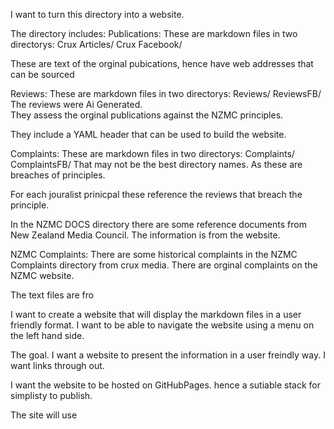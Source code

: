 I want to turn this directory into a website. 

The directory includes:
Publications: 
These are markdown files in two directorys:
Crux Articles/
Crux Facebook/

These are text of the orginal pubications, hence have web addresses that can be sourced

Reviews:
These are markdown files in two directorys:
Reviews/
ReviewsFB/
The reviews were Ai Generated.  
They assess the orginal publications against the NZMC principles.

They include a YAML header that can be used to build the website. 



Complaints:
These are markdown files in two directorys:
Complaints/
ComplaintsFB/
That may not be the best directory names. As these are breaches of principles. 

For each jouralist prinicpal these reference the reviews that breach the principle. 


In the NZMC DOCS directory there are some reference documents from New Zealand Media Council. 
The information is from the website.

NZMC Complaints:
There are some historical complaints in the NZMC Complaints directory from crux media. 
There are orginal complaints on the NZMC website. 

The text files are fro

I want to create a website that will display the markdown files in a user friendly format. 
I want to be able to navigate the website using a menu on the left hand side. 


The goal.
I want a website to present the information in a user freindly way. 
I want links through out.

I want the website to be hosted on GitHubPages. hence a sutiable stack for simplisty to publish. 

The site will use 
